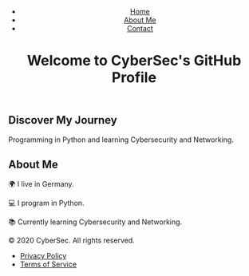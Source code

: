 <!DOCTYPE html>
<html lang="en">
<head>
    <meta charset="UTF-8">
    <meta name="viewport" content="width=device-width, initial-scale=1.0">
    <link rel="stylesheet" href="styles.css">
</head>
<body>
    <header>
        <nav>
            <ul>
                <li><a href="#home">Home</a></li>
                <li><a href="#about">About Me</a></li>
                <li><a href="#contact">Contact</a></li>
            </ul>
        </nav>
        <h1>Welcome to CyberSec's GitHub Profile</h1>
    </header>
    <section class="hero">
        <div class="hero-content">
            <h2>Discover My Journey</h2>
            <p>Programming in Python and learning Cybersecurity and Networking.</p>
        </div>
    </section>
    <section class="about" id="about">
        <h2>About Me</h2>
        <p>🌍 I live in Germany.</p>
        <p>💻 I program in Python.</p>
        <p>📚 Currently learning Cybersecurity and Networking.</p>
    </section>
    <footer>
        <p>&copy; 2020 CyberSec. All rights reserved.</p>
        <ul>
            <li><a href="#privacy">Privacy Policy</a></li>
            <li><a href="#terms">Terms of Service</a></li>
        </ul>
    </footer>
</body>
</html>
